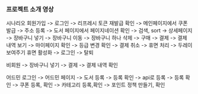 ### 프로젝트 소개 영상

시나리오
회원가입 -> 로그인 -> 리프레시 토큰 재발급 확인 -> 메인페이지에서 쿠폰 발급 -> 주소 등록 -> 도서 페이지에서 페이지네이션 확인 -> 검색, sort -> 상세페이지 -> 장바구니 넣기
-> 장바구니 이동 -> 장바구니 하나 삭제 -> 구매 -> 결제 ->  결제 내역 보기 -> 마이페이지 확인 -> 등급 변경 확인 -> 결제 취소
-> 휴면 처리 -> 두레이 보여주기 휴면 활성화 -> 로그인 -> 탈퇴

비회원 -> 장바구니 넣기 -> 결제 -> 결제 내역 확인

어드민 로그인 -> 어드민 페이지 -> 도서 등록 -> 등록 확인 -> api로 등록 -> 등록 확인 -> 쿠폰 등록, 확인 -> 카테고리 등록,확인
-> 포인트 정책 만들기, 확인 
